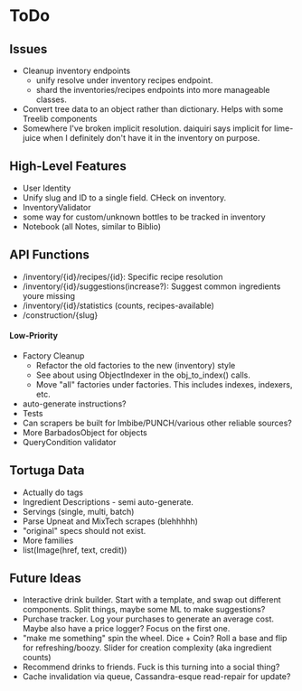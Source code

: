 ToDo
====

Issues
------
* Cleanup inventory endpoints
  * unify resolve under inventory recipes endpoint.
  * shard the inventories/recipes endpoints into more manageable classes.
* Convert tree data to an object rather than dictionary.
  Helps with some Treelib components
* Somewhere I've broken implicit resolution. daiquiri says implicit
  for lime-juice when I definitely don't have it in the inventory
  on purpose.

High-Level Features
-------------------
* User Identity
* Unify slug and ID to a single field. CHeck on inventory.
* InventoryValidator
* some way for custom/unknown bottles to be tracked in inventory
* Notebook (all Notes, similar to Biblio)

API Functions
-------------
* /inventory/{id}/recipes/{id}: Specific recipe resolution
* /inventory/{id}/suggestions(increase?): Suggest common ingredients youre missing
* /inventory/{id}/statistics (counts, recipes-available)
* /construction/{slug}

#### Low-Priority
* Factory Cleanup
  * Refactor the old factories to the new (inventory) style
  * See about using ObjectIndexer in the obj_to_index() calls.
  * Move "all" factories under factories. This includes indexes, indexers, etc.
* auto-generate instructions?
* Tests 
* Can scrapers be built for Imbibe/PUNCH/various other reliable sources?
* More BarbadosObject for objects
* QueryCondition validator

Tortuga Data
------------
* Actually do tags
* Ingredient Descriptions - semi auto-generate.
* Servings (single, multi, batch)
* Parse Upneat and MixTech scrapes (blehhhhh)
* "original" specs should not exist.
* More families
* list(Image(href, text, credit))

Future Ideas
------------
* Interactive drink builder. Start with a template, and swap out different
  components. Split things, maybe some ML to make suggestions?
* Purchase tracker. Log your purchases to generate an average cost. Maybe
  also have a price logger? Focus on the first one.
* "make me something" spin the wheel. Dice + Coin? Roll a base and 
  flip for refreshing/boozy. Slider for creation complexity (aka ingredient counts)
* Recommend drinks to friends. Fuck is this turning into a social thing?
* Cache invalidation via queue, Cassandra-esque read-repair for update?
